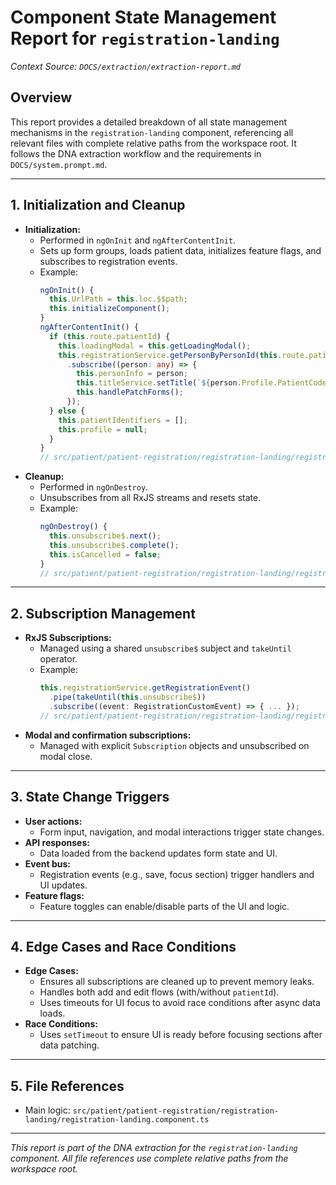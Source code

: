 # Component State Management Report for `registration-landing`

_Context Source: `DOCS/extraction/extraction-report.md`_

## Overview

This report provides a detailed breakdown of all state management mechanisms in the `registration-landing` component, referencing all relevant files with complete relative paths from the workspace root. It follows the DNA extraction workflow and the requirements in `DOCS/system.prompt.md`.

---

## 1. Initialization and Cleanup

- **Initialization:**
  - Performed in `ngOnInit` and `ngAfterContentInit`.
  - Sets up form groups, loads patient data, initializes feature flags, and subscribes to registration events.
  - Example:
    ```typescript
    ngOnInit() {
      this.UrlPath = this.loc.$$path;
      this.initializeComponent();
    }
    ngAfterContentInit() {
      if (this.route.patientId) {
        this.loadingModal = this.getLoadingModal();
        this.registrationService.getPersonByPersonId(this.route.patientId)
          .subscribe((person: any) => {
            this.personInfo = person;
            this.titleService.setTitle(`${person.Profile.PatientCode} - Edit Person`);
            this.handlePatchForms();
          });
      } else {
        this.patientIdentifiers = [];
        this.profile = null;
      }
    }
    // src/patient/patient-registration/registration-landing/registration-landing.component.ts
    ```
- **Cleanup:**
  - Performed in `ngOnDestroy`.
  - Unsubscribes from all RxJS streams and resets state.
  - Example:
    ```typescript
    ngOnDestroy() {
      this.unsubscribe$.next();
      this.unsubscribe$.complete();
      this.isCancelled = false;
    }
    // src/patient/patient-registration/registration-landing/registration-landing.component.ts
    ```

---

## 2. Subscription Management

- **RxJS Subscriptions:**
  - Managed using a shared `unsubscribe$` subject and `takeUntil` operator.
  - Example:
    ```typescript
    this.registrationService.getRegistrationEvent()
      .pipe(takeUntil(this.unsubscribe$))
      .subscribe((event: RegistrationCustomEvent) => { ... });
    // src/patient/patient-registration/registration-landing/registration-landing.component.ts
    ```
- **Modal and confirmation subscriptions:**
  - Managed with explicit `Subscription` objects and unsubscribed on modal close.

---

## 3. State Change Triggers

- **User actions:**
  - Form input, navigation, and modal interactions trigger state changes.
- **API responses:**
  - Data loaded from the backend updates form state and UI.
- **Event bus:**
  - Registration events (e.g., save, focus section) trigger handlers and UI updates.
- **Feature flags:**
  - Feature toggles can enable/disable parts of the UI and logic.

---

## 4. Edge Cases and Race Conditions

- **Edge Cases:**
  - Ensures all subscriptions are cleaned up to prevent memory leaks.
  - Handles both add and edit flows (with/without `patientId`).
  - Uses timeouts for UI focus to avoid race conditions after async data loads.
- **Race Conditions:**
  - Uses `setTimeout` to ensure UI is ready before focusing sections after data patching.

---

## 5. File References
- Main logic: `src/patient/patient-registration/registration-landing/registration-landing.component.ts`

---

*This report is part of the DNA extraction for the `registration-landing` component. All file references use complete relative paths from the workspace root.*
